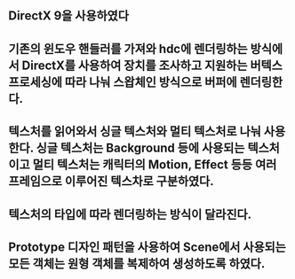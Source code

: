 ## DirectX 9을 사용하였다
## 기존의 윈도우 핸들러를 가져와 hdc에 렌더링하는 방식에서 DirectX를 사용하여 장치를 조사하고 지원하는 버텍스 프로세싱에 따라 나눠 스왑체인 방식으로 버퍼에 렌더링한다.
## 텍스처를 읽어와서 싱글 텍스처와 멀티 텍스처로 나눠 사용한다. 싱글 텍스처는 Background 등에 사용되는 텍스처이고 멀티 텍스처는 캐릭터의 Motion, Effect 등등 여러 프레임으로 이루어진 텍스차로 구분하였다.
## 텍스처의 타입에 따라 렌더링하는 방식이 달라진다.
## Prototype 디자인 패턴을 사용하여 Scene에서 사용되는 모든 객체는 원형 객체를 복제하여 생성하도록 하였다.
